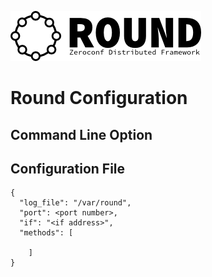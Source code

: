 ![round_logo](./img/round_logo.png)

# Round Configuration

## Command Line Option

## Configuration File

```
{
  "log_file": "/var/round",
  "port": <port number>,
  "if": "<if address>",
  "methods": [

    ]
}
```
